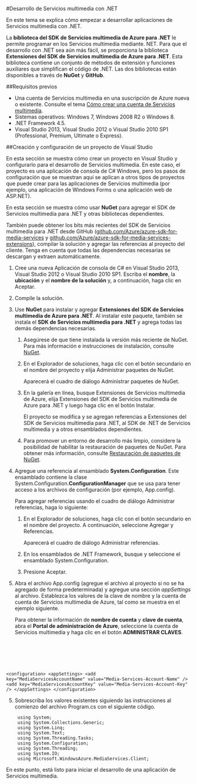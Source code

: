 <properties 
	pageTitle="Configuración del equipo para el desarrollo de Servicios multimedia con .NET" 
	description="Conozca los requisitos previos de Servicios multimedia usando el SDK de Servicios multimedia para .NET. Aprenda también a crear una aplicación de Visual Studio." 
	services="media-services" 
	documentationCenter="" 
	authors="juliako" 
	manager="dwrede" 
	editor=""/>

<tags 
	ms.service="media-services" 
	ms.workload="media" 
	ms.tgt_pltfrm="na" 
	ms.devlang="dotnet" 
	ms.topic="article" 
	ms.date="05/24/2015" 
	ms.author="juliako"/>

#Desarrollo de Servicios multimedia con .NET 

En este tema se explica cómo empezar a desarrollar aplicaciones de Servicios multimedia con .NET.

La **biblioteca del SDK de Servicios multimedia de Azure para .NET** le permite programar en los Servicios multimedia mediante. NET. Para que el desarrollo con .NET sea aún más fácil, se proporciona la biblioteca **Extensiones del SDK de Servicios multimedia de Azure para .NET**. Esta biblioteca contiene un conjunto de métodos de extensión y funciones auxiliares que simplifican el código de .NET. Las dos bibliotecas están disponibles a través de **NuGet** y **GitHub**.
 

##Requisitos previos

-   Una cuenta de Servicios multimedia en una suscripción de Azure nueva o existente. Consulte el tema [Cómo crear una cuenta de Servicios multimedia](media-services-create-account.md).
-   Sistemas operativos: Windows 7, Windows 2008 R2 o Windows 8.
-   .NET Framework 4.5.
-   Visual Studio 2013, Visual Studio 2012 o Visual Studio 2010 SP1 (Professional, Premium, Ultimate o Express). 
  

##Creación y configuración de un proyecto de Visual Studio 

En esta sección se muestra cómo crear un proyecto en Visual Studio y configurarlo para el desarrollo de Servicios multimedia. En este caso, el proyecto es una aplicación de consola de C# Windows, pero los pasos de configuración que se muestran aquí se aplican a otros tipos de proyectos que puede crear para las aplicaciones de Servicios multimedia (por ejemplo, una aplicación de Windows Forms o una aplicación web de ASP.NET).

En esta sección se muestra cómo usar **NuGet** para agregar el SDK de Servicios multimedia para .NET y otras bibliotecas dependientes.

También puede obtener los bits más recientes del SDK de Servicios multimedia para .NET desde GitHub ([github.com/Azure/azure-sdk-for-media-services](https://github.com/Azure/azure-sdk-for-media-services) y [github.com/Azure/azure-sdk-for-media-services-extensions](https://github.com/Azure/azure-sdk-for-media-services-extensions)), compilar la solución y agregar las referencias al proyecto del cliente. Tenga en cuenta que todas las dependencias necesarias se descargan y extraen automáticamente.

1. Cree una nueva Aplicación de consola de C# en Visual Studio 2013, Visual Studio 2012 o Visual Studio 2010 SP1. Escriba el **nombre**, la **ubicación** y el **nombre de la solución** y, a continuación, haga clic en Aceptar. 

2. Compile la solución.

2. Use **NuGet** para instalar y agregar **Extensiones del SDK de Servicios multimedia de Azure para .NET**. Al instalar este paquete, también se instala el **SDK de Servicios multimedia para .NET** y agrega todas las demás dependencias necesarias.
	1. Asegúrese de que tiene instalada la versión más reciente de NuGet. Para más información e instrucciones de instalación, consulte [NuGet](http://nuget.codeplex.com/).
	
	2. En el Explorador de soluciones, haga clic con el botón secundario en el nombre del proyecto y elija Administrar paquetes de NuGet.
	
		Aparecerá el cuadro de diálogo Administrar paquetes de NuGet.

	3. En la galería en línea, busque Extensiones de Servicios multimedia de Azure, elija Extensiones del SDK de Servicios multimedia de Azure para .NET y luego haga clic en el botón Instalar.
 
		El proyecto se modifica y se agregan referencias a Extensiones del SDK de Servicios multimedia para .NET, al SDK de .NET de Servicios multimedia y a otros ensamblados dependientes.

	4. Para promover un entorno de desarrollo más limpio, considere la posibilidad de habilitar la restauración de paquetes de NuGet. Para obtener más información, consulte [Restauración de paquetes de NuGet](http://docs.nuget.org/consume/package-restore).

3. Agregue una referencia al ensamblado **System.Configuration**. Este ensamblado contiene la clase System.Configuration.**ConfigurationManager** que se usa para tener acceso a los archivos de configuración (por ejemplo, App.config).

	Para agregar referencias usando el cuadro de diálogo Administrar referencias, haga lo siguiente:

	1. En el Explorador de soluciones, haga clic con el botón secundario en el nombre del proyecto. A continuación, seleccione Agregar y Referencias.

		Aparecerá el cuadro de diálogo Administrar referencias.

	2. En los ensamblados de .NET Framework, busque y seleccione el ensamblado System.Configuration.
	3. Presione Aceptar.


4. Abra el archivo App.config (agregue el archivo al proyecto si no se ha agregado de forma predeterminada) y agregue una sección *appSettings* al archivo. Establezca los valores de la clave de nombre y la cuenta de cuenta de Servicios multimedia de Azure, tal como se muestra en el ejemplo siguiente.
	
	Para obtener la información de **nombre de cuenta** y **clave de cuenta**, abra el **Portal de administración de Azure**, seleccione la cuenta de Servicios multimedia y haga clic en el botón **ADMINISTRAR CLAVES**.


	<pre><code>
&lt;configuration>
    &lt;appSettings>
	&lt;add key="MediaServicesAccountName" value="Media-Services-Account-Name" />
    	&lt;add key="MediaServicesAccountKey" value="Media-Services-Account-Key" />
    &lt;/appSettings>
&lt;/configuration>
</code></pre>


5. Sobrescriba los valores existentes siguiendo las instrucciones al comienzo del archivo Program.cs con el siguiente código.

		using System;
		using System.Collections.Generic;
		using System.Linq;
		using System.Text;
		using System.Threading.Tasks;
		using System.Configuration;
		using System.Threading;
		using System.IO;
		using Microsoft.WindowsAzure.MediaServices.Client;

En este punto, está listo para iniciar el desarrollo de una aplicación de Servicios multimedia.
 

<!---HONumber=July15_HO3-->